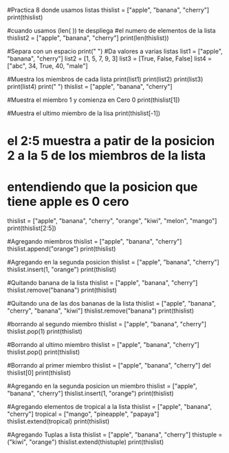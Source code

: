 #Practica 8  donde usamos listas
thislist = ["apple", "banana", "cherry"]
print(thislist)


#cuando usamos (len( )) te despliega
#el numero de elementos de la lista
thislist2 = ["apple", "banana", "cherry"]
print(len(thislist))


#Separa con un espacio
print(" ")
#Da valores a varias listas
list1 = ["apple", "banana", "cherry"]
list2 = [1, 5, 7, 9, 3]
list3 = [True, False, False]
list4 = ["abc", 34, True, 40, "male"]


#Muestra los miembros de cada lista
print(list1)
print(list2)
print(list3)
print(list4)
print(" ")
thislist = ["apple", "banana", "cherry"]


#Muestra el miembro 1 y comienza en Cero 0
print(thislist[1])

#Muestra el ultimo miembro de la lisa
print(thislist[-1])

# el 2:5 muestra a patir de la posicion 2 a la 5 de los miembros de la lista
# entendiendo que la posicion que tiene apple es 0 cero
thislist = ["apple", "banana", "cherry", "orange", "kiwi", "melon", "mango"]
print(thislist[2:5])


#Agregando miembros
thislist = ["apple", "banana", "cherry"]
thislist.append("orange")
print(thislist)


#Agregando en la segunda posicion
thislist = ["apple", "banana", "cherry"]
thislist.insert(1, "orange")
print(thislist)




#Quitando banana de la lista
thislist = ["apple", "banana", "cherry"]
thislist.remove("banana")
print(thislist)

#Quitando una de las dos bananas de la lista
thislist = ["apple", "banana", "cherry", "banana", "kiwi"]
thislist.remove("banana")
print(thislist)

#borrando al segundo miembro
thislist = ["apple", "banana", "cherry"]
thislist.pop(1)
print(thislist)

#Borrando al ultimo miembro
thislist = ["apple", "banana", "cherry"]
thislist.pop()
print(thislist)

#Borrando al primer miembro
thislist = ["apple", "banana", "cherry"]
del thislist[0]
print(thislist)

#Agregando en la segunda posicion un miembro
thislist = ["apple", "banana", "cherry"]
thislist.insert(1, "orange")
print(thislist)

#Agregando elementos de tropical a la lista
thislist = ["apple", "banana", "cherry"]
tropical = ["mango", "pineapple", "papaya"]
thislist.extend(tropical)
print(thislist)


#Agregando Tuplas a lista
thislist = ["apple", "banana", "cherry"]
thistuple = ("kiwi", "orange")
thislist.extend(thistuple)
print(thislist)
